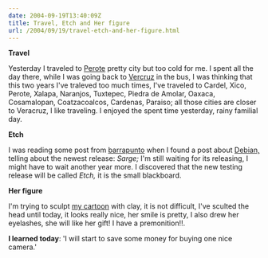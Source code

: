 ```yaml
---
date: 2004-09-19T13:40:09Z
title: Travel, Etch and Her figure
url: /2004/09/19/travel-etch-and-her-figure.html
---
```


<div style="clear:both;"></div>
<p><span style="font-weight:bold;">Travel</span></p>
<p>Yesterday I traveled to <a href="http://www.perote.gob.mx">Perote</a> pretty city but too cold for me. I spent all the day there, while I was going back to <a href="http://www.veracruz.gob.mx">Vercruz</a> in the bus, I was thinking that this two years I've traleved too much times, I've traveled to Cardel, Xico, Perote, Xalapa, Naranjos, Tuxtepec, Piedra de Amolar, Oaxaca, Cosamalopan, Coatzacoalcos, Cardenas, Paraiso; all those cities are closer to Veracruz, I like traveling. I enjoyed the spent time yesterday, rainy familial day.</p>
<p><span style="font-weight:bold;">Etch</span></p>
<p>I was reading some post from <a href="http://www.barrapunto.com">barrapunto</a> when I found a post about <a href="http://www.debian.org">Debian,</a> telling about the newest release: <span style="font-style:italic;">Sarge;</span> I'm still waiting for its releasing, I might have to wait another year more. I discovered that the new testing release will be called <span style="font-style:italic;">Etch,</span> it is the small blackboard.</p>
<p><span style="font-weight:bold;">Her figure</span></p>
<p>I'm trying to sculpt <a href="javascript:popWin('http://www.geocities.com/k4rny/imgs/cdr.png',205,200)">my cartoon</a> with clay, it is not difficult, I've sculted the head until today, it looks really nice, her smile is pretty, I also drew her eyelashes, she will like her gift! I have a premonition!!.</p>
<p><span style="font-weight:bold;">I learned today</span>: 'I will start to save some money for buying one nice camera.'
<div style="clear:both; padding-bottom: 0.25em;"></div>
